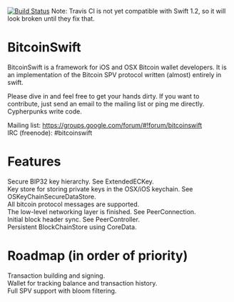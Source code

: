 [![Build Status](https://travis-ci.org/DoubleSha/BitcoinSwift.svg?branch=master)](https://travis-ci.org/DoubleSha/BitcoinSwift)
Note: Travis CI is not yet compatible with Swift 1.2, so it will look broken until they fix that.

BitcoinSwift
============

BitcoinSwift is a framework for iOS and OSX Bitcoin wallet developers. It is an implementation of the Bitcoin SPV protocol written (almost) entirely in swift.

Please dive in and feel free to get your hands dirty. If you want to contribute, just send an email to the mailing list or ping me directly. Cypherpunks write code.

Mailing list: https://groups.google.com/forum/#!forum/bitcoinswift  
IRC (freenode): #bitcoinswift


Features
============

Secure BIP32 key hierarchy. See ExtendedECKey.  
Key store for storing private keys in the OSX/iOS keychain. See OSKeyChainSecureDataStore.  
All bitcoin protocol messages are supported.  
The low-level networking layer is finished. See PeerConnection.  
Initial block header sync. See PeerController.  
Persistent BlockChainStore using CoreData.  


Roadmap (in order of priority)
============

Transaction building and signing.  
Wallet for tracking balance and transaction history.  
Full SPV support with bloom filtering.  
